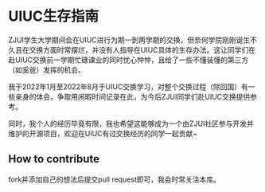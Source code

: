 # UIUC生存指南  
ZJUI学生大学期间会在UIUC进行为期一到两学期的交换，但奈何学院刚刚诞生不久且在交换方面时常摆烂，并没有人指导在UIUC具体的生存办法。这让同学们在赴UIUC交换前一学期忙碌课业的同时忧心忡忡，且给了一些不懂装懂的第三方（如奚爸）发挥的机会。  

我于2022年1月至2022年8月于UIUC交换学习，对整个交换过程（除回国）有一些亲身的体会，争取用闲暇时间记录在此，为今后ZJUI同学们赴UIUC交换提供参考。  

同时，我个人的经历毕竟有限，我也希望这能够成为一个由ZJUI社区参与开发并维护的开源项目，欢迎在UIUC有过交换经历的同学一起贡献~  

## How to contribute  
fork并添加自己的想法后提交pull request即可，我会时常关注本库。  

##

